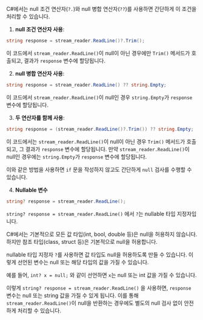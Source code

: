 C#에서는 null 조건 연산자(`?.`)와 null 병합 연산자(`??`)를 사용하면 간단하게 이 조건을 처리할 수 있습니다.

1. **null 조건 연산자 사용**:
```csharp
string response = stream_reader.ReadLine()?.Trim();
```
이 코드에서 `stream_reader.ReadLine()`이 null이 아닌 경우에만 `Trim()` 메서드가 호출되고, 결과가 `response` 변수에 할당됩니다.

2. **null 병합 연산자 사용**:
```csharp
string response = stream_reader.ReadLine() ?? string.Empty;
```
이 코드에서 `stream_reader.ReadLine()`이 null인 경우 `string.Empty`가 `response` 변수에 할당됩니다.

3. **두 연산자를 함께 사용**:
```csharp
string response = (stream_reader.ReadLine()?.Trim()) ?? string.Empty;
```
이 코드에서는 `stream_reader.ReadLine()`이 null이 아닌 경우 `Trim()` 메서드가 호출되고, 그 결과가 `response` 변수에 할당됩니다. 만약 `stream_reader.ReadLine()`이 null인 경우에는 `string.Empty`가 `response` 변수에 할당됩니다.

이와 같은 방법을 사용하면 `if` 문을 작성하지 않고도 간단하게 `null` 검사를 수행할 수 있습니다. 

4. **Nullable 변수**
```csharp
string? response = stream_reader.ReadLine();
```
`string? response = stream_reader.ReadLine()` 에서 `?`는 nullable 타입 지정자입니다.

C#에서는 기본적으로 모든 값 타입(int, bool, double 등)은 null을 허용하지 않습니다. 하지만 참조 타입(class, struct 등)은 기본적으로 null을 허용합니다.

nullable 타입 지정자 `?`를 사용하면 값 타입도 null을 허용하도록 만들 수 있습니다. 이렇게 선언된 변수는 null 또는 해당 타입의 값을 가질 수 있습니다.

예를 들어, `int? x = null;` 와 같이 선언하면 `x`는 null 또는 int 값을 가질 수 있습니다.

이렇게 `string? response = stream_reader.ReadLine()` 을 사용하면, `response` 변수는 null 또는 string 값을 가질 수 있게 됩니다. 이를 통해 `stream_reader.ReadLine()`이 null을 반환하는 경우에도 별도의 null 검사 없이 안전하게 처리할 수 있습니다.

